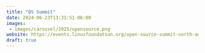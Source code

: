 ```yaml
---
title: "OS Summit"
date: 2024-06-23T13:31:51-06:00
images:
 - images/carousel/2025/opensource.png
website: https://events.linuxfoundation.org/open-source-summit-north-america/
draft: true
---
```



